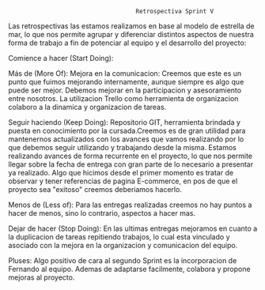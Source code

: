 
							
							
							
						 	        	Retrospectiva Sprint V

Las retrospectivas las estamos realizamos en base al modelo de estrella de mar, lo que nos permite agrupar y diferenciar distintos aspectos de nuestra forma de trabajo a fin de potenciar al equipo y el desarrollo del proyecto:


Comience a hacer (Start Doing): 


Más de (More Of): 
Mejora en la comunicacion: Creemos que este es un punto que fuimos mejorando internamente, aunque siempre es algo que puede ser mejor.
Debemos mejorar en la participacion y asesoramiento entre nosotros.
La utilizacion Trello como herramienta de organizacion colaboro a la dinamica y organizacion de tareas.
 

Seguir haciendo (Keep Doing): 
Repositorio GIT, herramienta brindada y puesta en conocimiento por la cursada.Creemos es de gran utilidad para mantenernos actualizados con los avances que vamos realizando por lo que debemos seguir utilizando y trabajando desde la misma.
Estamos realizando avances de forma recurrente en el proyecto, lo que nos permite llegar sobre la fecha de entrega con gran parte de lo necesario a presentar ya realizado.
Algo que hicimos desde el primer momento es tratar de observar y tener referencias de pagina E-commerce, en pos de que el proyecto sea "exitoso" creemos deberiamos hacerlo.


Menos de (Less of): 
Para las entregas realizadas creemos no hay puntos a hacer de menos, sino lo contrario, aspectos a hacer mas.


Dejar de hacer (Stop Doing):
En las ultimas entregas mejoramos en cuanto a la duplicacion de tareas repitiendo trabajos, lo cual esta vinculado y asociado con la mejora en la organizacion y comunicacion del equipo.
 

Pluses: Algo positivo de cara al segundo Sprint es la incorporacion de Fernando al equipo. Ademas de adaptarse facilmente, colabora y propone mejoras al proyecto.